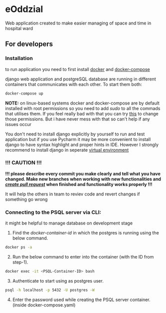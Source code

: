 # eOddzial
Web application created to make easier managing of space and time in hospital ward

## For developers

### Installation
to run application you need to first install [docker](https://docs.docker.com/engine/install/) and [docker-compose](https://docs.docker.com/compose/install/)

django web application and postgreSQL database are running in different containers that communicates with each other. To start them both:

```bash 
docker-compose up
```

**NOTE:** on linux-based systems docker and docker-compose are by default installed with root permissions so you need to add _sudo_ to all the commads that utilises them.
If you feel really bad with that you can try [this](https://docs.docker.com/engine/install/linux-postinstall/) to change those permissions. But i have never mess with that so can't help if any issues occur

You don't need to install django explicitly by yourself to run and test application but if you use Pycharm it may be more convenient to install django to have syntax highlight and proper hints in IDE.
However I strongly recommend to install django in seperate [virtual environment](https://docs.python.org/3/tutorial/venv.html)

### !!! CAUTION !!!
**!!! please describe every commit you make clearly and tell what you have changed. Make new branches when working with new functionalities and [_create pull request_](https://github.com/AMrozik/eOddzial/pulls) when finished and functionality works properly !!!**

It will help the others in team to reviev code and revert changes if something go wrong


### Connecting to the PSQL server via CLI:

it might be helpful to manage database on development stage

1. Find the _docker-container-id_ in which the postgres is running using the below command. 
```bash 
docker ps -a
```
2. Run the below command to enter into the container (with the ID from step-1). 
```bash
docker exec -it <PSQL-Container-ID> bash
```
3. Authenticate to start using as postgres user. 
```bash 
psql -h localhost -p 5432 -U postgres -W
```
4. Enter the password used while creating the PSQL server container. (inside docker-compose.yaml)
